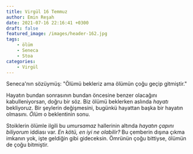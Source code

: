 ```yaml
---
title: Virgül 16 Temmuz
author: Emin Reşah
date: 2021-07-16 22:16:41 +0300
draft: false
featured_image: /images/header-162.jpg
tags:
    - ölüm
    - Seneca
    - Stoa
categories:
    - Virgül
---
```


Seneca'nın sözüymüş: "Ölümü bekleriz ama ölümün çoğu geçip gitmiştir."

Hayatın bundan sonrasının bundan öncesine benzer olacağını kabulleniyorsan,
doğru bir söz. Biz ölümü beklerken aslında *hayatı* bekliyoruz. Bir şeylerin
değişmesini, bugünkü hayattan başka bir hayatın olmasını. *Ölüm* o beklentinin
sonu. 

Stoiklerin ölümle ilgili bu *umursamaz* hallerinin altında *hayatın çapını
biliyorum* iddiası var. *En kötü, en iyi ne olabilir?* Bu çemberin dışına çıkma
imkanın yok, işte geldiğin gibi gideceksin. Ömrünün çoğu bittiyse, ölümün de
çoğu bitmiştir.
